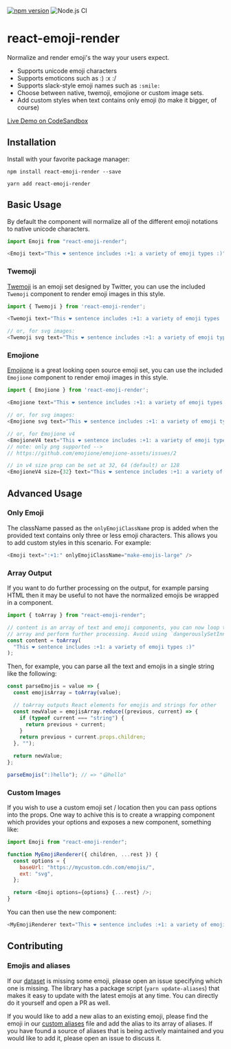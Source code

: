 [![npm version](https://badge.fury.io/js/react-emoji-render.svg)](https://badge.fury.io/js/react-emoji-render) ![Node.js CI](https://github.com/tommoor/react-emoji-render/workflows/Node.js%20CI/badge.svg)

# react-emoji-render

Normalize and render emoji's the way your users expect.

- Supports unicode emoji characters
- Supports emoticons such as :) :x :/
- Supports slack-style emoji names such as `:smile:`
- Choose between native, twemoji, emojione or custom image sets.
- Add custom styles when text contains only emoji (to make it bigger, of course)

[Live Demo on CodeSandbox](https://codesandbox.io/s/exciting-ives-vwe5g)

## Installation

Install with your favorite package manager:

```
npm install react-emoji-render --save
```

```
yarn add react-emoji-render
```

## Basic Usage

By default the component will normalize all of the different emoji notations to
native unicode characters.

```javascript
import Emoji from "react-emoji-render";

<Emoji text="This ❤️ sentence includes :+1: a variety of emoji types :)" />;
```

### Twemoji

[Twemoji](https://github.com/twitter/twemoji) is an emoji set designed by Twitter,
you can use the included `Twemoji` component to render emoji images in this style.

```javascript
import { Twemoji } from 'react-emoji-render';

<Twemoji text="This ❤️ sentence includes :+1: a variety of emoji types :)" />

// or, for svg images:
<Twemoji svg text="This ❤️ sentence includes :+1: a variety of emoji types :)" />
```

### Emojione

[Emojione](https://github.com/Ranks/emojione) is a great looking open source emoji set,
you can use the included `Emojione` component to render emoji images in this style.

```javascript
import { Emojione } from 'react-emoji-render';

<Emojione text="This ❤️ sentence includes :+1: a variety of emoji types :)" />

// or, for svg images:
<Emojione svg text="This ❤️ sentence includes :+1: a variety of emoji types :)" />

// or, for Emojione v4
<EmojioneV4 text="This ❤️ sentence includes :+1: a variety of emoji types :)" />
// note: only png supported -->
// https://github.com/emojione/emojione-assets/issues/2

// in v4 size prop can be set at 32, 64 (default) or 128
<EmojioneV4 size={32} text="This ❤️ sentence includes :+1: a variety of emoji types :)" />
```

## Advanced Usage

### Only Emoji

The className passed as the `onlyEmojiClassName` prop is added when the provided
text contains only three or less emoji characters. This allows you to add custom
styles in this scenario. For example:

```javascript
<Emoji text=":+1:" onlyEmojiClassName="make-emojis-large" />
```

### Array Output

If you want to do further processing on the output, for example parsing HTML then
it may be useful to not have the normalized emojis be wrapped in a component.

```javascript
import { toArray } from "react-emoji-render";

// content is an array of text and emoji components, you can now loop through this
// array and perform further processing. Avoid using `dangerouslySetInnerHTML`!
const content = toArray(
  "This ❤️ sentence includes :+1: a variety of emoji types :)"
);
```

Then, for example, you can parse all the text and emojis in a single string like the following:

```javascript
const parseEmojis = value => {
  const emojisArray = toArray(value);

  // toArray outputs React elements for emojis and strings for other
  const newValue = emojisArray.reduce((previous, current) => {
    if (typeof current === "string") {
      return previous + current;
    }
    return previous + current.props.children;
  }, "");

  return newValue;
};

parseEmojis(":)hello"); // => "😃hello"
```

### Custom Images

If you wish to use a custom emoji set / location then you can pass options into
the props. One way to achive this is to create a wrapping component which provides
your options and exposes a new component, something like:

```javascript
import Emoji from "react-emoji-render";

function MyEmojiRenderer({ children, ...rest }) {
  const options = {
    baseUrl: "https://mycustom.cdn.com/emojis/",
    ext: "svg",
  };

  return <Emoji options={options} {...rest} />;
}
```

You can then use the new component:

```javascript
<MyEmojiRenderer text="This ❤️ sentence includes :+1: a variety of emoji types :)" />
```

## Contributing

### Emojis and aliases

If our [dataset](data/aliases.js) is missing some emoji, please open an issue specifying which one is missing. The library has a package script (`yarn update-aliases`) that makes it easy to update with the latest emojis at any time. You can directly do it yourself and open a PR as well.

If you would like to add a new alias to an existing emoji, please find the emoji in our [custom aliases](data/aliases/customAliases.json) file and add the alias to its array of aliases. If you have found a source of aliases that is being actively maintained and you would like to add it, please open an issue to discuss it.

